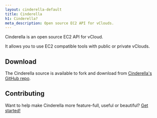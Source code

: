 ```yaml
---
layout: cinderella-default
title: Cinderella
h1: Cinderella?
meta_description: Open source EC2 API for vClouds.
---
```


Cinderella is an open source EC2 API for vCloud.

It allows you to use EC2 compatible tools with public or private vClouds.

## Download

The Cinderella source is available to fork and download from [Cinderella's GitHub repo](https://github.com/cinderella/cinderella).

## Contributing

Want to help make Cinderella more feature-full, useful or beautiful? [Get started!]({{site.url}}/contribute/)
